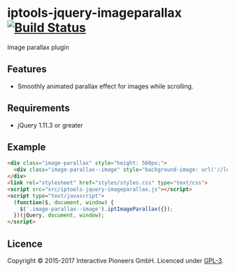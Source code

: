 # iptools-jquery-imageparallax [![Build Status](http://img.shields.io/travis/interactive-pioneers/iptools-jquery-image-parallax.svg)](https://travis-ci.org/interactive-pioneers/iptools-jquery-image-parallax)

Image parallax plugin

## Features

- Smoothly animated parallax effect for images while scrolling.

## Requirements

- jQuery 1.11.3 or greater

## Example

```html
<div class="image-parallax" style="height: 560px;">
  <div class="image-parallax--image" style="background-image: url('//lorempixel.com/600/600/food/');"></div>
</div>
<link rel="stylesheet" href="styles/styles.css" type="text/css">
<script src="src/iptools-jquery-imageparallax.js"></script>
<script type="text/javascript">
  (function($, document, window) {
    $('.image-parallax--image').iptImageParallax({});
  })(jQuery, document, window);
</script>
```

## Licence
Copyright © 2015-2017 Interactive Pioneers GmbH. Licenced under [GPL-3](LICENSE).
